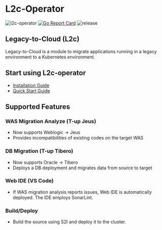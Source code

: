 # L2c-Operator
![l2c-operator](https://github.com/tmax-cloud/l2c-operator/workflows/l2c-operator/badge.svg)
[![Go Report Card](https://goreportcard.com/badge/github.com/tmax-cloud/l2c-operator)](https://goreportcard.com/report/github.com/tmax-cloud/l2c-operator)
![release](https://img.shields.io/github/v/release/tmax-cloud/l2c-operator)

## Legacy-to-Cloud (L2c)
Legacy-to-Cloud is a module to migrate applications running in a legacy environment to a Kubernetes environment.

## Start using L2c-operator
- [Installation Guide](./docs/installation.md)
- [Quick Start Guide](./docs/quickstart.md)

## Supported Features
### WAS Migration Analyze (T-up Jeus)
- Now supports Weblogic &rightarrow; Jeus
- Provides incompatibilities of existing codes on the target WAS

### DB Migration (T-up Tibero)
- Now supports Oracle &rightarrow; Tibero
- Deploys a DB deployment and migrates data from source to target

### Web IDE (VS Code)
- If WAS migration analysis reports issues, Web IDE is automatically deployed. The IDE employs SonarLint. 

### Build/Deploy
- Build the source using S2I and deploy it to the cluster.
